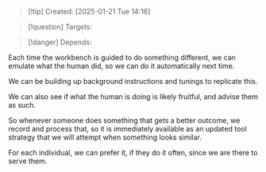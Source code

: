 
>[!tip] Created: [2025-01-21 Tue 14:16]

>[!question] Targets: 

>[!danger] Depends: 

Each time the workbench is guided to do something different, we can emulate what the human did, so we can do it automatically next time.

We can be building up background instructions and tunings to replicate this.

We can also see if what the human is doing is likely fruitful, and advise them as such.

So whenever someone does something that gets a better outcome, we record and process that, so it is immediately available as an updated tool strategy that we will attempt when something looks similar.

For each individual, we can prefer it, if they do it often, since we are there to serve them.